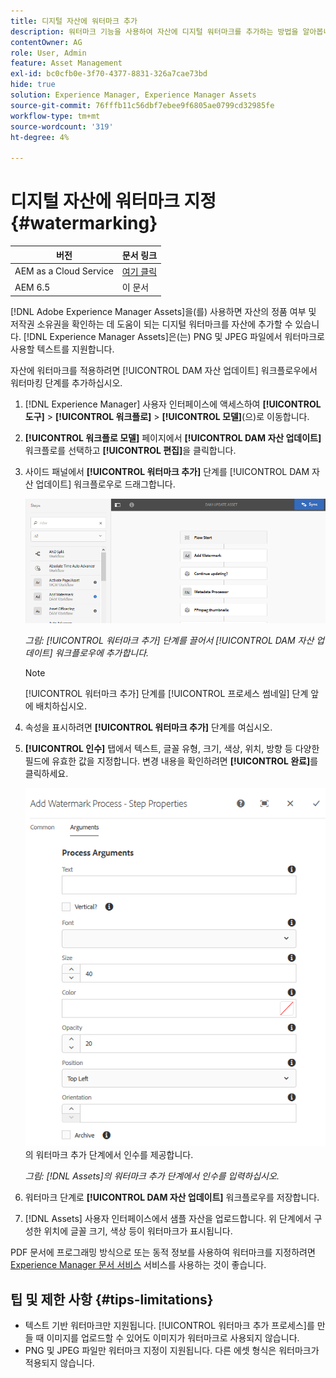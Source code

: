 ```yaml
---
title: 디지털 자산에 워터마크 추가
description: 워터마크 기능을 사용하여 자산에 디지털 워터마크를 추가하는 방법을 알아봅니다.
contentOwner: AG
role: User, Admin
feature: Asset Management
exl-id: bc0cfb0e-3f70-4377-8831-326a7cae73bd
hide: true
solution: Experience Manager, Experience Manager Assets
source-git-commit: 76fffb11c56dbf7ebee9f6805ae0799cd32985fe
workflow-type: tm+mt
source-wordcount: '319'
ht-degree: 4%

---
```


# 디지털 자산에 워터마크 지정 {#watermarking}

| 버전 | 문서 링크 |
| -------- | ---------------------------- |
| AEM as a Cloud Service | [여기 클릭](https://experienceleague.adobe.com/docs/experience-manager-cloud-service/content/assets/manage/watermark-assets.html?lang=en) |
| AEM 6.5 | 이 문서 |

[!DNL Adobe Experience Manager Assets]을(를) 사용하면 자산의 정품 여부 및 저작권 소유권을 확인하는 데 도움이 되는 디지털 워터마크를 자산에 추가할 수 있습니다. [!DNL Experience Manager Assets]은(는) PNG 및 JPEG 파일에서 워터마크로 사용할 텍스트를 지원합니다.

자산에 워터마크를 적용하려면 [!UICONTROL DAM 자산 업데이트] 워크플로우에서 워터마킹 단계를 추가하십시오.

1. [!DNL Experience Manager] 사용자 인터페이스에 액세스하여 **[!UICONTROL 도구]** > **[!UICONTROL 워크플로]** > **[!UICONTROL 모델]**(으)로 이동합니다.
1. **[!UICONTROL 워크플로 모델]** 페이지에서 **[!UICONTROL DAM 자산 업데이트]** 워크플로를 선택하고 **[!UICONTROL 편집]**&#x200B;을 클릭합니다.

1. 사이드 패널에서 **[!UICONTROL 워터마크 추가]** 단계를 [!UICONTROL DAM 자산 업데이트] 워크플로우로 드래그합니다.

   ![[!UICONTROL 워터마크 추가] 단계를 끌어서 [!UICONTROL DAM 자산 업데이트] 워크플로우에 추가](assets/add_watermark_step_aem_assets.png)

   *그림: [!UICONTROL 워터마크 추가] 단계를 끌어서 [!UICONTROL DAM 자산 업데이트] 워크플로우에 추가합니다.*

   >[!NOTE]
   >
   >[!UICONTROL 워터마크 추가] 단계를 [!UICONTROL 프로세스 썸네일] 단계 앞에 배치하십시오.

1. 속성을 표시하려면 **[!UICONTROL 워터마크 추가]** 단계를 여십시오.
1. **[!UICONTROL 인수]** 탭에서 텍스트, 글꼴 유형, 크기, 색상, 위치, 방향 등 다양한 필드에 유효한 값을 지정합니다. 변경 내용을 확인하려면 **[!UICONTROL 완료]**&#x200B;를 클릭하세요.

   ![[!DNL Assets]](assets/arguments_add_watermark_aem_assets.png)의 워터마크 추가 단계에서 인수를 제공합니다.

   *그림: [!DNL Assets]의 워터마크 추가 단계에서 인수를 입력하십시오.*

1. 워터마크 단계로 **[!UICONTROL DAM 자산 업데이트]** 워크플로우를 저장합니다.
1. [!DNL Assets] 사용자 인터페이스에서 샘플 자산을 업로드합니다. 위 단계에서 구성한 위치에 글꼴 크기, 색상 등이 워터마크가 표시됩니다.

PDF 문서에 프로그래밍 방식으로 또는 동적 정보를 사용하여 워터마크를 지정하려면 [Experience Manager 문서 서비스](/help/forms/using/overview-aem-document-services.md) 서비스를 사용하는 것이 좋습니다.

## 팁 및 제한 사항 {#tips-limitations}

* 텍스트 기반 워터마크만 지원됩니다. [!UICONTROL 워터마크 추가 프로세스]를 만들 때 이미지를 업로드할 수 있어도 이미지가 워터마크로 사용되지 않습니다.
* PNG 및 JPEG 파일만 워터마크 지정이 지원됩니다. 다른 에셋 형식은 워터마크가 적용되지 않습니다.
